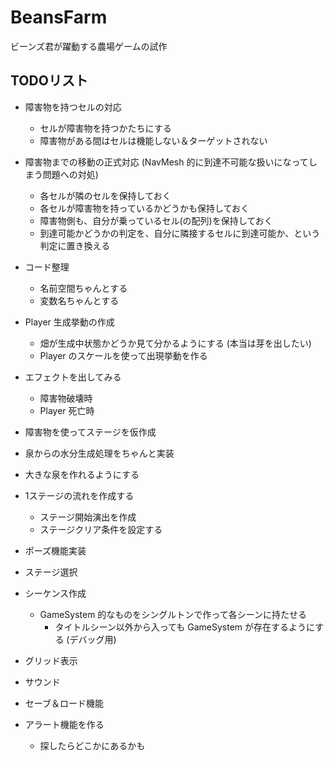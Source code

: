 # BeansFarm
ビーンズ君が躍動する農場ゲームの試作

## TODOリスト

- 障害物を持つセルの対応
  - セルが障害物を持つかたちにする
  - 障害物がある間はセルは機能しない＆ターゲットされない

- 障害物までの移動の正式対応
  (NavMesh 的に到達不可能な扱いになってしまう問題への対処)
  - 各セルが隣のセルを保持しておく
  - 各セルが障害物を持っているかどうかも保持しておく
  - 障害物側も、自分が乗っているセル(の配列)を保持しておく
  - 到達可能かどうかの判定を、自分に隣接するセルに到達可能か、という判定に置き換える

- コード整理
  - 名前空間ちゃんとする
  - 変数名ちゃんとする

- Player 生成挙動の作成
  - 畑が生成中状態かどうか見て分かるようにする (本当は芽を出したい)
  - Player のスケールを使って出現挙動を作る

- エフェクトを出してみる
  - 障害物破壊時
  - Player 死亡時

- 障害物を使ってステージを仮作成

- 泉からの水分生成処理をちゃんと実装

- 大きな泉を作れるようにする

- 1ステージの流れを作成する
  - ステージ開始演出を作成
  - ステージクリア条件を設定する

- ポーズ機能実装

- ステージ選択

- シーケンス作成
  - GameSystem 的なものをシングルトンで作って各シーンに持たせる
    - タイトルシーン以外から入っても GameSystem が存在するようにする (デバッグ用)

- グリッド表示

- サウンド

- セーブ＆ロード機能

- アラート機能を作る
  - 探したらどこかにあるかも


